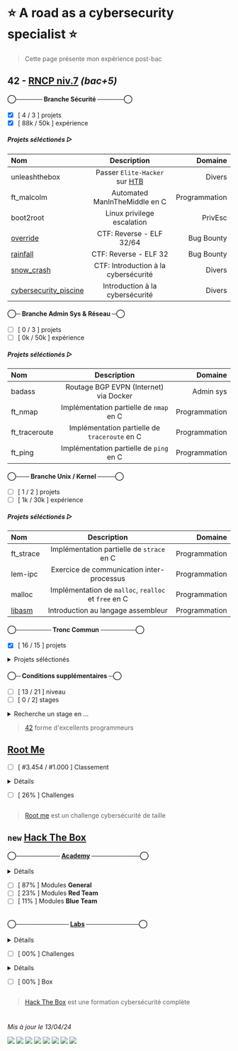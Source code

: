 # :star: A road as a cybersecurity specialist :star:
> Cette page présente mon expérience post-bac

## 42 - [RNCP niv.7](https://www.francecompetences.fr/recherche/rncp/36137/) *(bac+5)*

#### ◯────── Branche Sécurité ──────◯
- [x] [ 4 / 3 ] projets
- [x] [ 88k / 50k ] expérience
##### Projets séléctionés ▷
| Nom | Description | Domaine |
|:-|:-:|-:|
| unleashthebox | Passer `Elite-Hacker` sur [HTB](https://www.hackthebox.com/hacker/hacking-labs) | Divers |
| ft_malcolm | Automated ManInTheMiddle en C | Programmation |
| boot2root | Linux privilege escalation | PrivEsc |
| [override](https://github.com/Skalyaeve/over_ride) | CTF: Reverse - ELF 32/64 | Bug Bounty |
| [rainfall](https://github.com/Skalyaeve/rainfall) | CTF: Reverse - ELF 32 | Bug Bounty |
| [snow_crash](https://github.com/Skalyaeve/snow_crash) | CTF: Introduction à la cybersécurité | Divers |
| [cybersecurity_piscine](https://github.com/Skalyaeve/cybersecurity_piscine) | Introduction à la cybersécurité | Divers |

#### ◯─ Branche Admin Sys & Réseau ─◯
- [ ] [ 0 / 3 ] projets
- [ ] [ 0k / 50k ] expérience
##### Projets séléctionés ▷
| Nom | Description | Domaine |
|:-|:-:|-:|
| badass | Routage BGP EVPN (Internet) via Docker | Admin sys |
| ft_nmap | Implémentation partielle de `nmap` en C | Programmation |
| ft_traceroute | Implémentation partielle de `traceroute` en C | Programmation |
| ft_ping | Implémentation partielle de `ping` en C | Programmation |

#### ◯─── Branche Unix / Kernel ────◯
- [ ] [ 1 / 2 ] projets
- [ ] [ 1k / 30k ] expérience
##### Projets séléctionés ▷
| Nom | Description | Domaine |
|:-|:-:|-:|
| ft_strace | Implémentation partielle de `strace` en C | Programmation |
| lem-ipc | Exercice de communication inter-processus | Programmation |
| malloc | Implémentation de `malloc`, `realloc` et `free` en C | Programmation |
| [libasm](https://github.com/Skalyaeve/libasm) | Introduction au langage assembleur | Programmation |
</details>

#### ◯──────── Tronc Commun ────────◯
- [x] [ 16 / 15 ] projets
<details><summary>Projets séléctionés</summary>

| Nom | Description | Domaine |
|:-|:-:|-:|
| [ft_transcendence](https://github.com/Skalyaeve/ft_transcendence) | Application web en Nest et React via Docker | Programmation |
| [webserv](https://github.com/Skalyaeve/webserv) | Serveur HTTP/1.1 RFC complient en C++ | Programmation |
| [inception](https://github.com/Skalyaeve/inception) | Service Wordpress via Docker, Nginx et MariaDB | Admin sys |
| [ft_containers](https://github.com/Skalyaeve/ft_containers) | Implémentation de quelques conteneurs C++ | Programmation |
| [cpp_modules](https://github.com/Skalyaeve/cpp_modules) | Introduction au C++ | Programmation |
| [cub3d](https://github.com/Skalyaeve/cub3d) | Raycaster (DOOM like) en C | Programmation |
| [net_practice](https://github.com/Skalyaeve/net_practice) | Introduction à l'administration réseau | Réseau |
| [minishell](https://github.com/Skalyaeve/minishell) | Interpréteur de commandes Unix en C | Programmation |
| [philosophers](https://github.com/Skalyaeve/philosophers) | Introduction au multi-threading | Programmation |
| [pipex](https://github.com/Skalyaeve/pipex) | Exercice de redirection de flux Unix en C | Programmation |
| [push_swap](https://github.com/Skalyaeve/push_swap) | Exercice d'algorithmie en C | Programmation |
| [so_long](https://github.com/Skalyaeve/so_long) | Introduction au développement graphique en C | Programmation |
| [born2beroot](https://github.com/Skalyaeve/born2beroot) | Introduction à la virtualisation | Admin sys |
| [ft_printf](https://github.com/Skalyaeve/ft_printf) | Implémentation partielle de `printf` en C | Programmation |
| [get_next_line](https://github.com/Skalyaeve/get_next_line) | Exercice de parsing en C | Programmation |
| [libft](https://github.com/Skalyaeve/libft) | Quelques fonctions de la libc en C | Programmation |
</details>

#### ◯─ Conditions supplémentaires ─◯
- [ ] [ 13 / 21 ] niveau
- [ ] [ 0 / 2] stages

<details><summary>Recherche un stage en ...</summary>

- Pentest
- Bug bounty hunt
- Security dev
</details>

> [42](https://42.fr/) forme d'excellents programmeurs

## [Root Me](https://www.root-me.org/Skalyaeve)
- [ ] [ #3.454 / #1.000 ] Classement
<details><summary>Détails

- [ ] [ 26% ] Challenges
</summary>

- [ ] [ 72% ] [Programmation](https://www.root-me.org/fr/Challenges/Programmation/)
- [ ] [ 21% ] [App - Système](https://www.root-me.org/fr/Challenges/App-Systeme/)
- [ ] [ 78% ] [App - Script](https://www.root-me.org/fr/Challenges/App-Script/)
- [ ] [ 30% ] [Cracking](https://www.root-me.org/fr/Challenges/Cracking/)
- [ ] [ 55% ] [Réseau](https://www.root-me.org/fr/Challenges/Reseau/)
- [ ] [ 21% ] [Web - Client](https://www.root-me.org/fr/Challenges/Web-Client/)
- [ ] [ 22% ] [Web - Serveur](https://www.root-me.org/fr/Challenges/Web-Serveur/)
- [ ] [ 23% ] [Cryptanalyse](https://www.root-me.org/fr/Challenges/Cryptanalyse/)
- [ ] [ 26% ] [Stéganographie](https://www.root-me.org/fr/Challenges/Steganographie/)
- [ ] [ 02% ] [Forensic](https://www.root-me.org/fr/Challenges/Forensic/)
- [ ] [ 01% ] [Réaliste](https://www.root-me.org/fr/Challenges/Realiste/)
</details>

> [Root me](https://www.root-me.org) est un challenge cybersécurité de taille

## `new` [Hack The Box](https://app.hackthebox.com/profile/1772537)
#### ◯────────── [Academy](https://academy.hackthebox.com/catalogue) ───────────◯
<details><summary>Détails

- [ ] [ 87% ] Modules **General**
- [ ] [ 23% ] Modules **Red Team**
- [ ] [ 11% ] Modules **Blue Team**
</summary>

- [x] [InfoSec Foundations](https://academy.hackthebox.com/path/preview/information-security-foundations) skill path
- [x] [OS Fundamentals](https://academy.hackthebox.com/path/preview/operating-system-fundamentals) skill path
- [x] [Local PrivEsc](https://academy.hackthebox.com/path/preview/local-privilege-escalation) skill path
- [x] [Binary Exploitation](https://academy.hackthebox.com/path/preview/intro-to-binary-exploitation) skill path
- [x] [SOC Analyst Prerequisites](https://academy.hackthebox.com/path/preview/soc-analyst-prerequisites) skill path
- [x] [Basic Toolset](https://academy.hackthebox.com/path/preview/basic-toolset) skill path
- [ ] [ 43% ] [CREST CPSA/CRT Preparation](https://academy.hackthebox.com/path/preview/crest-cpsacrt-preparation) skill path
- [ ] [ 46% ] [CREST CCT APP Preparation](https://academy.hackthebox.com/path/preview/crest-cct-app-preparation) skill path
- [ ] [ 39% ] [CREST CCT INF Preparation](https://academy.hackthebox.com/path/preview/crest-cct-inf-preparation) skill path
- [ ] [ 43% ] [Penetration Tester](https://academy.hackthebox.com/path/preview/penetration-tester) job role path
- [ ] [ 47% ] [Bug Bounty Hunter](https://academy.hackthebox.com/path/preview/bug-bounty-hunter) job role path
- [ ] [ 27% ] [SOC Analyst](https://academy.hackthebox.com/path/preview/soc-analyst) job role path
</details>

#### ◯──────────── [Labs](https://www.hackthebox.com/hacker/hacking-labs) ────────────◯
<details><summary>Détails

- [ ] [ 00% ] Challenges
</summary>

- [ ] [ 02% ] Reversing
- [ ] [ 00% ] Web
- [ ] [ 00% ] Mobile
- [ ] [ 01% ] Pwn
- [ ] [ 00% ] GamePwn
- [ ] [ 00% ] Misc
- [ ] [ 01% ] Crypto
- [ ] [ 00% ] Forensics
- [ ] [ 00% ] OSINT
- [ ] [ 00% ] Hardware
- [ ] [ 00% ] Blockchain
</details>

<details><summary>Détails

- [ ] [ 00% ] Box
</summary>

- [ ] [ 00% ] Linux
- [ ] [ 01% ] Windows
- [ ] [ 00% ] Android
- [ ] [ 00% ] OpenBSD
- [ ] [ 00% ] FreeBSD
- [ ] [ 00% ] Solaris
- [ ] [ 00% ] Other
</details>

> [Hack The Box](https://www.hackthebox.com/) est une formation cybersécurité complète

#
*Mis à jour le 13/04/24*

![](https://img.shields.io/badge/--41%25--%20600.989%20octets-%23f34b7d?style=for-the-badge&logo=cplusplus&logoColor=white&labelColor=424242&label=c%2B%2B)
![](https://img.shields.io/badge/--30%25--%20446.062%20octets-%23555555?style=for-the-badge&logo=c&logoColor=white&labelColor=424242&label=c)
![](https://img.shields.io/badge/--11%25--%20162.754%20octets-%233178c6?style=for-the-badge&logo=typescript&logoColor=white&labelColor=424242&label=ts)
![](https://img.shields.io/badge/--7%25--%20112.539%20octets-%233178c6?style=for-the-badge&logo=powershell&logoColor=white&labelColor=424242&label=sh)
![](https://img.shields.io/badge/--3%25--%2055.894%20octets-%23555555?style=for-the-badge&logo=python&logoColor=white&labelColor=424242&label=py)
![](https://img.shields.io/badge/--3%25--%2051.827%20octets-%23563d7c?style=for-the-badge&logo=css3&logoColor=white&labelColor=424242&label=css)
![](https://img.shields.io/badge/--0%25--%2014.425%20octets-%23e34c26?style=for-the-badge&logo=html5&logoColor=white&labelColor=424242&label=html)
![](https://img.shields.io/badge/--0%25--%2012.739%20octets-%23e34c26?style=for-the-badge&logo=javascript&logoColor=white&labelColor=424242&label=js)
